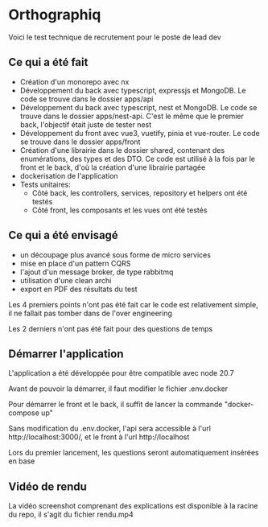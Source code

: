 # Orthographiq

Voici le test technique de recrutement pour le poste de lead dev

## Ce qui a été fait

-   Création d'un monorepo avec nx
-   Développement du back avec typescript, expressjs et MongoDB. Le code se trouve dans le dossier apps/api
-   Développement du back avec typescript, nest et MongoDB. Le code se trouve dans le dossier apps/nest-api. C'est le même que le premier back, l'objectif était juste de tester nest
-   Développement du front avec vue3, vuetify, pinia et vue-router. Le code se trouve dans le dossier apps/front
-   Création d'une librairie dans le dossier shared, contenant des enumérations, des types et des DTO. Ce code est utilisé à la fois par le front et le back, d'où la création d'une librairie partagée
-   dockerisation de l'application
-   Tests unitaires:
  	- Côté back, les controllers, services, repository et helpers ont été testés
    - Côté front, les composants et les vues ont été testés 

## Ce qui a été envisagé

-   un découpage plus avancé sous forme de micro services
-   mise en place d'un pattern CQRS
-   l'ajout d'un message broker, de type rabbitmq
-   utilisation d'une clean archi
-   export en PDF des résultats du test

Les 4 premiers points n'ont pas été fait car le code est relativement simple, il ne fallait pas tomber dans de l'over engineering

Les 2 derniers n'ont pas été fait pour des questions de temps

## Démarrer l'application

L'application a été développée pour être compatible avec node 20.7

Avant de pouvoir la démarrer, il faut modifier le fichier .env.docker

Pour démarrer le front et le back, il suffit de lancer la commande "docker-compose up"

Sans modification du .env.docker, l'api sera accessible à l'url http://localhost:3000/, et le front à l'url http://localhost

Lors du premier lancement, les questions seront automatiquement insérées en base

## Vidéo de rendu

La vidéo screenshot comprenant des explications est disponible à la racine du repo, il s'agit du fichier rendu.mp4
